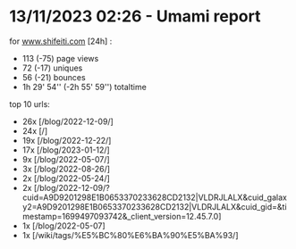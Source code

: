 # 13/11/2023 02:26 - Umami report
for www.shifeiti.com [24h] :

 - 113 (-75) page views
 - 72 (-17) uniques
 - 56 (-21) bounces
 - 1h 29' 54'' (-2h 55' 59'') totaltime


top 10 urls:
 - 26x [/blog/2022-12-09/]
 - 24x [/]
 - 19x [/blog/2022-12-22/]
 - 17x [/blog/2023-01-12/]
 - 9x [/blog/2022-05-07/]
 - 3x [/blog/2022-08-26/]
 - 2x [/blog/2022-05-24/]
 - 2x [/blog/2022-12-09/?cuid=A9D9201298E1B0653370233628CD2132|VLDRJLALX&cuid_galaxy2=A9D9201298E1B0653370233628CD2132|VLDRJLALX&cuid_gid=&timestamp=1699497093742&_client_version=12.45.7.0]
 - 1x [/blog/2022-05-07]
 - 1x [/wiki/tags/%E5%BC%80%E6%BA%90%E5%BA%93/]


